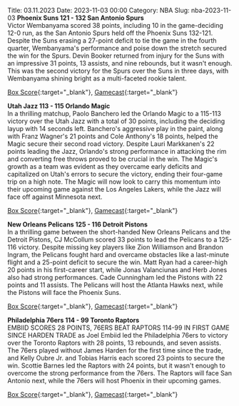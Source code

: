 Title: 03.11.2023
Date: 2023-11-03 00:00
Category: NBA 
Slug: nba-2023-11-03 
**Phoenix Suns 121 - 132 San Antonio Spurs**  
Victor Wembanyama scored 38 points, including 10 in the game-deciding 12-0 run, as the San Antonio Spurs held off the Phoenix Suns 132-121. Despite the Suns erasing a 27-point deficit to tie the game in the fourth quarter, Wembanyama's performance and poise down the stretch secured the win for the Spurs. Devin Booker returned from injury for the Suns with an impressive 31 points, 13 assists, and nine rebounds, but it wasn't enough. This was the second victory for the Spurs over the Suns in three days, with Wembanyama shining bright as a multi-faceted rookie talent. 

[Box Score](https://www.nba.com/game/sas-vs-phx-0022300131/box-score){:target="_blank"}, [Gamecast](https://www.nba.com/game/sas-vs-phx-0022300131){:target="_blank"}<br>

**Utah Jazz 113 - 115 Orlando Magic**  
In a thrilling matchup, Paolo Banchero led the Orlando Magic to a 115-113 victory over the Utah Jazz with a total of 30 points, including the deciding layup with 14 seconds left. Banchero's aggressive play in the paint, along with Franz Wagner's 21 points and Cole Anthony's 18 points, helped the Magic secure their second road victory. Despite Lauri Markkanen's 22 points leading the Jazz, Orlando's strong performance in attacking the rim and converting free throws proved to be crucial in the win. The Magic's growth as a team was evident as they overcame early deficits and capitalized on Utah's errors to secure the victory, ending their four-game trip on a high note. The Magic will now look to carry this momentum into their upcoming game against the Los Angeles Lakers, while the Jazz will face off against Minnesota next. 

[Box Score](https://www.nba.com/game/orl-vs-uta-0022300130/box-score){:target="_blank"}, [Gamecast](https://www.nba.com/game/orl-vs-uta-0022300130){:target="_blank"}<br>

**New Orleans Pelicans 125 - 116 Detroit Pistons**  
In a thrilling game between the short-handed New Orleans Pelicans and the Detroit Pistons, CJ McCollum scored 33 points to lead the Pelicans to a 125-116 victory. Despite missing key players like Zion Williamson and Brandon Ingram, the Pelicans fought hard and overcame obstacles like a last-minute flight and a 25-point deficit to secure the win. Matt Ryan had a career-high 20 points in his first-career start, while Jonas Valanciunas and Herb Jones also had strong performances. Cade Cunningham led the Pistons with 22 points and 11 assists. The Pelicans will host the Atlanta Hawks next, while the Pistons will face the Phoenix Suns. 

[Box Score](https://www.nba.com/game/det-vs-nop-0022300129/box-score){:target="_blank"}, [Gamecast](https://www.nba.com/game/det-vs-nop-0022300129){:target="_blank"}<br>

**Philadelphia 76ers 114 - 99 Toronto Raptors**  
EMBIID SCORES 28 POINTS, 76ERS BEAT RAPTORS 114-99 IN FIRST GAME SINCE HARDEN TRADE as Joel Embiid led the Philadelphia 76ers to victory over the Toronto Raptors with 28 points, 13 rebounds, and seven assists. The 76ers played without James Harden for the first time since the trade, and Kelly Oubre Jr. and Tobias Harris each scored 23 points to secure the win. Scottie Barnes led the Raptors with 24 points, but it wasn't enough to overcome the strong performance from the 76ers. The Raptors will face San Antonio next, while the 76ers will host Phoenix in their upcoming games. 

[Box Score](https://www.nba.com/game/tor-vs-phi-0022300128/box-score){:target="_blank"}, [Gamecast](https://www.nba.com/game/tor-vs-phi-0022300128){:target="_blank"}<br>

